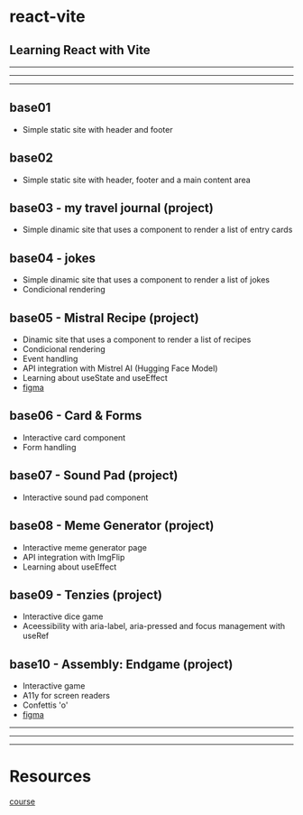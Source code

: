 # react-vite
## Learning React with Vite
---
---
---

## base01
- Simple static site with header and footer

## base02
- Simple static site with header, footer and a main content area

## base03 - my travel journal (project)
- Simple dinamic site that uses a component to render a list of entry cards

## base04 - jokes
- Simple dinamic site that uses a component to render a list of jokes
- Condicional rendering

## base05 - Mistral Recipe (project)
- Dinamic site that uses a component to render a list of recipes
- Condicional rendering
- Event handling
- API integration with Mistrel AI (Hugging Face Model)
- Learning about useState and useEffect
- [figma](https://www.figma.com/design/73iyU720zWmrWgJsok5tYE/Chef-Claude?node-id=0-1&p=f&t=z5Yi0jXf9i8iheaq-0)

## base06 - Card & Forms
- Interactive card component
- Form handling

## base07 - Sound Pad (project)
- Interactive sound pad component

## base08 - Meme Generator (project)
- Interactive meme generator page
- API integration with ImgFlip
- Learning about useEffect

## base09 - Tenzies (project)
- Interactive dice game
- Aceessibility with aria-label, aria-pressed and focus management with useRef

## base10 - Assembly: Endgame (project)
- Interactive game
- A11y for screen readers
- Confettis 'o' 
- [figma](https://www.figma.com/design/VJNO8MeMT3E0B2twQ1HajU/Assembly%3A-Endgame?node-id=50-129&t=SjtDpKgJhFoxDle3-0)

---
---
---

# Resources

[course](https://www.youtube.com/watch?v=x4rFhThSX04)
